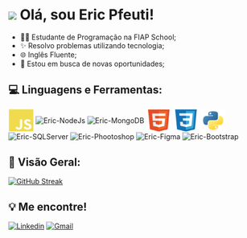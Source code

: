 # <img src="https://raw.githubusercontent.com/nixin72/nixin72/master/wave.gif" style="width:35px;"> Olá, sou Eric Pfeuti! 

- 👨‍💻 Estudante de Programação na FIAP School;
- ✨ Resolvo problemas utilizando tecnologia;
- 🌐 Inglês Fluente;
- 💼 Estou em busca de novas oportunidades;

## 💻 Linguagens e Ferramentas:

<div style="display: inline_block;">
  <img align="center" alt="Eric-Js" height="45" width="50" src="https://raw.githubusercontent.com/devicons/devicon/master/icons/javascript/javascript-plain.svg">
  <img align="center" alt="Eric-NodeJs" height="45" width="50" src="https://cdn.jsdelivr.net/gh/devicons/devicon@latest/icons/nodejs/nodejs-original.svg">
  <img align="center" alt="Eric-MongoDB" height="45" width="50" src="https://cdn.jsdelivr.net/gh/devicons/devicon@latest/icons/mongodb/mongodb-original.svg">    
  <img align="center" alt="Eric-HTML" height="45" width="50" src="https://raw.githubusercontent.com/devicons/devicon/master/icons/html5/html5-original.svg">
  <img align="center" alt="Eric-CSS" height="45" width="50" src="https://raw.githubusercontent.com/devicons/devicon/master/icons/css3/css3-original.svg">
  <img align="center" alt="Eric-Python" height="45" width="50" src="https://raw.githubusercontent.com/devicons/devicon/master/icons/python/python-original.svg">
  <img align="center" alt="Eric-SQLServer" height="45" width="50" src="https://cdn.jsdelivr.net/gh/devicons/devicon@latest/icons/microsoftsqlserver/microsoftsqlserver-original.svg">    
  <img align="center" alt="Eric-Phootoshop" height="45" width="50" src="https://cdn.jsdelivr.net/gh/devicons/devicon@latest/icons/photoshop/photoshop-original.svg">
  <img align="center" alt="Eric-Figma" height="45" width="50" src="https://cdn.jsdelivr.net/gh/devicons/devicon@latest/icons/figma/figma-original.svg">
  <img align="center" alt="Eric-Bootstrap" height="45" width="50" src="https://cdn.jsdelivr.net/gh/devicons/devicon@latest/icons/bootstrap/bootstrap-original.svg">
</div>

## 🌌 Visão Geral:

[![GitHub Streak](https://streak-stats.demolab.com/?user=ericpfeuti&theme=highcontrast)](https://git.io/streak-stats)

## 💡 Me encontre!

[![Linkedin](https://img.shields.io/badge/LinkedIn-0077B5?style=for-the-badge&logo=linkedin&logoColor=white)](https://www.linkedin.com/in/eric-pfeuti-b481142a8/)
[![Gmail](https://img.shields.io/static/v1?message=Gmail&logo=gmail&label=&color=D14836&logoColor=white&labelColor=&style=for-the-badge)](mailto:eric.pfeuti2007@gmail.com)

